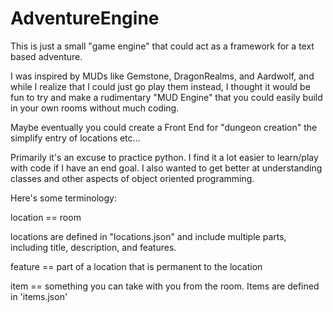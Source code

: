 # AdventureEngine

This is just a small "game engine" that could act as a framework for a text based adventure.

I was inspired by MUDs like Gemstone, DragonRealms, and Aardwolf, and while I realize that I could just go play them instead, I thought it would be fun to try and make a rudimentary "MUD Engine" that you could easily build in your own rooms without much coding.

Maybe eventually you could create a Front End for "dungeon creation" the simplify entry of locations etc...

Primarily it's an excuse to practice python.  I find it a lot easier to learn/play with code if I have an end goal.  I also wanted to get better at understanding classes and other aspects of object oriented programming.

Here's some terminology:

location == room

locations are defined in "locations.json" and include multiple parts, including title, description, and features.

feature == part of a location that is permanent to the location

item == something you can take with you from the room.  Items are defined in 'items.json'

